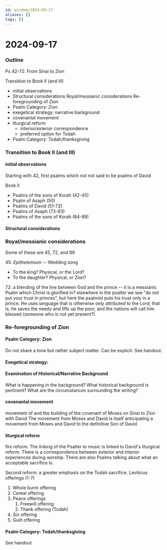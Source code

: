 ```yaml
---
id: wisdom/2024-09-17
aliases: []
tags: []
---
```


# 2024-09-17

### Outline
Ps 42-72: From Sinai to Zion

Transition to Book II (and III)
- initial observations
- Structural considerations
Royal/messianic considerations
Re-foregrounding of Zion
- Psalm Category: Zion
- exegetical strategy: narrative background
- covenantal movement
- liturgical reform
    - interior/exterior correspondence
    - preferred option for Todah
- Psalm Category: Todah/thanksgiving

### Transition to Book II (and III)
#### initial observations
Starting with 42, first psalms which not not said to be psalms of David

Book II
- Psalms of the sons of Korah (42-45)
- Psalm of Asaph (50)
- Psalms of David (51-72)
- Psalms of Asaph (73-83)
- Psalms of the sons of Korah (84-89)


#### Structural considerations

### Royal/messianic considerations
Some of these are 45, 72, and 89

45: *Epithelemium* -- Wedding song
- To the king? Physical, or the Lord?
- To the daughter? Physical, or Zion?

72: a blending of the line between God and the prince -- it is a messianic Psalm
which Christ is glorified in?
elsewhere in the psalter we see "do not put your trust in princes", but here the
psalmist puts his trust only in a prince. He uses language that is otherwise
only attributed to the Lord, that is, he saves the needy and lifts up the poor,
and the nations will call him blessed (someone who is not yet present?)

### Re-foregrounding of Zion
#### Psalm Category: Zion
Do not share a tone  but rather subject matter. Can be explicit. See handout.

#### Exegetical strategy:
#### Examination of Historical/Narrative Background
What is happening in the background? 
What historical background is pertinent? 
What are the circumstances surrounding the writing?

#### covenantal movement
movement of and the building of the covenant of Moses on Sinai to Zion with
David
The movement from Moses and David  is itself anticipating a movement from Moses
and David to the definitive Son of David

#### liturgical reform
firs reform: The linking of the Psalter to music is linked to David's liturgical
reform.
There is a correspondence between exterior and interior experiences during
worship. 
There are also Psalms talking about what an acceptable sacrifice is.

Second reform: a greater emphasis on the Todah sacrifice. 
Leviticus offerings (1-7)
1. Whole burnt offering
2. Cereal offering 
3. Peace offerings 
    1. Freewill offering
    2. Thank offering (Todah)
4. Sin offering
5. Guilt offering

####  Psalm Category: Todah/thanksgiving
See handout




















